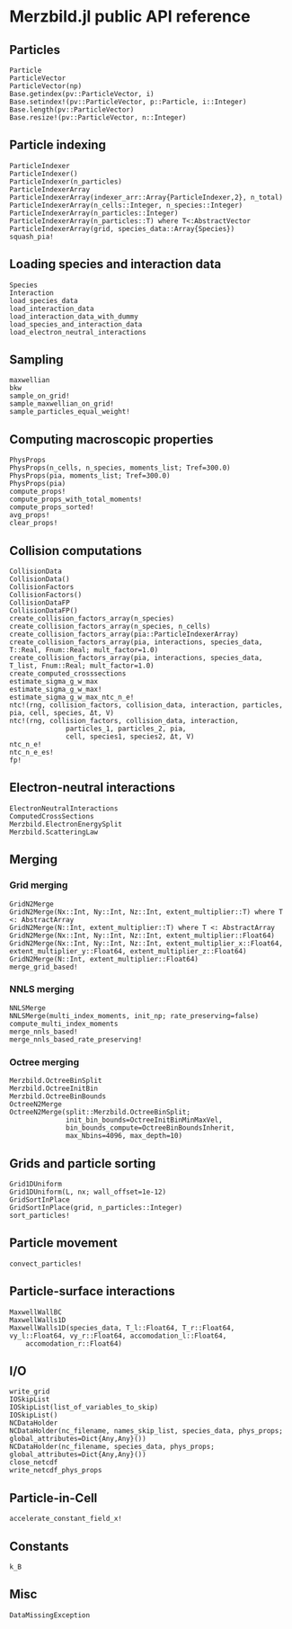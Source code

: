 # Merzbild.jl public API reference

## Particles
```@docs
Particle
ParticleVector
ParticleVector(np)
Base.getindex(pv::ParticleVector, i)
Base.setindex!(pv::ParticleVector, p::Particle, i::Integer)
Base.length(pv::ParticleVector)
Base.resize!(pv::ParticleVector, n::Integer)
```

## Particle indexing
```@docs
ParticleIndexer
ParticleIndexer()
ParticleIndexer(n_particles)
ParticleIndexerArray
ParticleIndexerArray(indexer_arr::Array{ParticleIndexer,2}, n_total)
ParticleIndexerArray(n_cells::Integer, n_species::Integer)
ParticleIndexerArray(n_particles::Integer) 
ParticleIndexerArray(n_particles::T) where T<:AbstractVector
ParticleIndexerArray(grid, species_data::Array{Species}) 
squash_pia!
```

## Loading species and interaction data
```@docs
Species
Interaction
load_species_data
load_interaction_data
load_interaction_data_with_dummy
load_species_and_interaction_data
load_electron_neutral_interactions
```

## Sampling
```@docs
maxwellian
bkw
sample_on_grid!
sample_maxwellian_on_grid!
sample_particles_equal_weight!
```

## Computing macroscopic properties
```@docs
PhysProps
PhysProps(n_cells, n_species, moments_list; Tref=300.0)
PhysProps(pia, moments_list; Tref=300.0)
PhysProps(pia)
compute_props!
compute_props_with_total_moments!
compute_props_sorted!
avg_props!
clear_props!
```

## Collision computations
```@docs
CollisionData
CollisionData()
CollisionFactors
CollisionFactors()
CollisionDataFP
CollisionDataFP()
create_collision_factors_array(n_species)
create_collision_factors_array(n_species, n_cells)
create_collision_factors_array(pia::ParticleIndexerArray)
create_collision_factors_array(pia, interactions, species_data, T::Real, Fnum::Real; mult_factor=1.0)
create_collision_factors_array(pia, interactions, species_data, T_list, Fnum::Real; mult_factor=1.0)
create_computed_crosssections
estimate_sigma_g_w_max
estimate_sigma_g_w_max!
estimate_sigma_g_w_max_ntc_n_e!
ntc!(rng, collision_factors, collision_data, interaction, particles, pia, cell, species, Δt, V)
ntc!(rng, collision_factors, collision_data, interaction,
              particles_1, particles_2, pia,
              cell, species1, species2, Δt, V)
ntc_n_e!
ntc_n_e_es!
fp!
```

## Electron-neutral interactions
```@docs
ElectronNeutralInteractions
ComputedCrossSections
Merzbild.ElectronEnergySplit
Merzbild.ScatteringLaw
```

## Merging

### Grid merging
```@docs
GridN2Merge
GridN2Merge(Nx::Int, Ny::Int, Nz::Int, extent_multiplier::T) where T <: AbstractArray
GridN2Merge(N::Int, extent_multiplier::T) where T <: AbstractArray
GridN2Merge(Nx::Int, Ny::Int, Nz::Int, extent_multiplier::Float64)
GridN2Merge(Nx::Int, Ny::Int, Nz::Int, extent_multiplier_x::Float64, extent_multiplier_y::Float64, extent_multiplier_z::Float64)
GridN2Merge(N::Int, extent_multiplier::Float64)
merge_grid_based!
```

### NNLS merging
```@docs
NNLSMerge
NNLSMerge(multi_index_moments, init_np; rate_preserving=false)
compute_multi_index_moments
merge_nnls_based!
merge_nnls_based_rate_preserving!
```

### Octree merging
```@docs
Merzbild.OctreeBinSplit
Merzbild.OctreeInitBin
Merzbild.OctreeBinBounds
OctreeN2Merge
OctreeN2Merge(split::Merzbild.OctreeBinSplit;
              init_bin_bounds=OctreeInitBinMinMaxVel,
              bin_bounds_compute=OctreeBinBoundsInherit,
              max_Nbins=4096, max_depth=10)
```

## Grids and particle sorting
```@docs
Grid1DUniform
Grid1DUniform(L, nx; wall_offset=1e-12)
GridSortInPlace
GridSortInPlace(grid, n_particles::Integer)
sort_particles!
```

## Particle movement
```@docs
convect_particles!
```

## Particle-surface interactions
```@docs
MaxwellWallBC
MaxwellWalls1D
MaxwellWalls1D(species_data, T_l::Float64, T_r::Float64, vy_l::Float64, vy_r::Float64, accomodation_l::Float64,          
    accomodation_r::Float64)
```

## I/O
```@docs
write_grid
IOSkipList
IOSkipList(list_of_variables_to_skip)
IOSkipList()
NCDataHolder
NCDataHolder(nc_filename, names_skip_list, species_data, phys_props; global_attributes=Dict{Any,Any}())
NCDataHolder(nc_filename, species_data, phys_props; global_attributes=Dict{Any,Any}())
close_netcdf
write_netcdf_phys_props
```

## Particle-in-Cell
```@docs
accelerate_constant_field_x!
```

## Constants
```@docs
k_B
```

## Misc
```@docs
DataMissingException
```